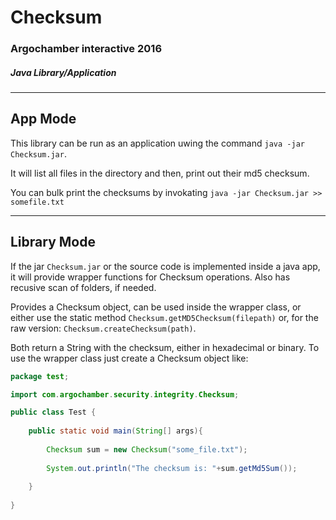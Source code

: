 # Checksum
### Argochamber interactive 2016
##### Java Library/Application

* * * 

## App Mode

This library can be run as an application uwing the command `java -jar Checksum.jar`.

It will list all files in the directory and then, print out their md5 checksum.

You can bulk print the checksums by invokating `java -jar Checksum.jar >> somefile.txt`

* * *

## Library Mode

If the jar `Checksum.jar` or the source code is implemented inside a java app, it will provide wrapper
functions for Checksum operations. Also has recusive scan of folders, if needed.

Provides a Checksum object, can be used inside the wrapper class, or either use the static method
`Checksum.getMD5Checksum(filepath)` or, for the raw version: `Checksum.createChecksum(path)`.

Both return a String with the checksum, either in hexadecimal or binary.
To use the wrapper class just create a Checksum object like:
```java
package test;

import com.argochamber.security.integrity.Checksum;

public class Test {
	
	public static void main(String[] args){
		
		Checksum sum = new Checksum("some_file.txt");
		
		System.out.println("The checksum is: "+sum.getMd5Sum());
		
	}
	
}
```